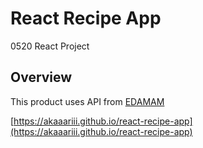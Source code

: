 # React Recipe App

0520 React Project

## Overview

This product uses API from [EDAMAM](https://www.edamam.com)

[https://akaaariii.github.io/react-recipe-app](https://akaaariii.github.io/react-recipe-app)
